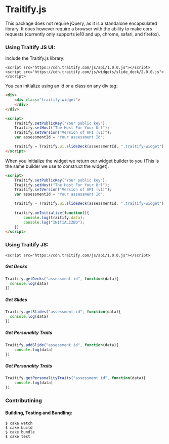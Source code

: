 Traitify.js
===============

This package does not require jQuery, as it is a standalone encapsulated library. It does however require a browser with the ability to make cors requests (currently only supports ie10 and up, chrome, safari, and firefox).

### Using Traitify JS UI:
Include the Traitify.js library:

```xhtml
<script src="https://cdn.traitify.com/js/api/1.0.0.js"></script>
<script src="https://cdn.traitify.com/js/widgets/slide_deck/2.0.0.js"></script>
```

You can initialize using an id or a class on any div tag:
```HTML
<div>
    <div class="traitify-widget">
    </div>
</div>

<script>
    Traitify.setPublicKey("Your public key");
    Traitify.setHost("The Host For Your Url");
    Traitify.setVersion("Version of API (v1)");
    var assessmentId = "Your assessment Id";

    traitify = Traitify.ui.slideDeck(assessmentId, ".traitify-widget")
</script>
```

When you initialize the widget we return our widget builder to you (This is the same builder we use to construct the widget).
```HTML
<script>
    Traitify.setPublicKey("Your public key");
    Traitify.setHost("The Host For Your Url");
    Traitify.setVersion("Version of API (v1)");
    var assessmentId = "Your assessment Id";

    traitify = Traitify.ui.slideDeck(assessmentId, ".traitify-widget")
        
    traitify.onInitialize(function(){
        console.log(traitify.data);
        console.log("INITIALIZED");
    })
</script>
```

### Using Traitify JS:
```xhtml
<script src="https://cdn.traitify.com/js/api/1.0.0.js"></script>
```

##### Get Decks
```JavaScript
Traitify.getDecks("assessment id", function(data){
  console.log(data)
})
```

##### Get Slides
```JavaScript
Traitify.getSlides("assessment id", function(data){
  console.log(data)
})
```

##### Get Personality Traits
```JavaScript
Traitify.addSlide("assessment id", function(data){
    console.log(data)
})
```

##### Get Personality Traits
```JavaScript
Traitify.getPersonalityTraits("assessment id", function(data){
    console.log(data)
})
```

### Contributining 
#### Building, Testing and Bundling:
```Shell
$ cake watch
$ cake build
$ cake bundle
$ cake test
```
